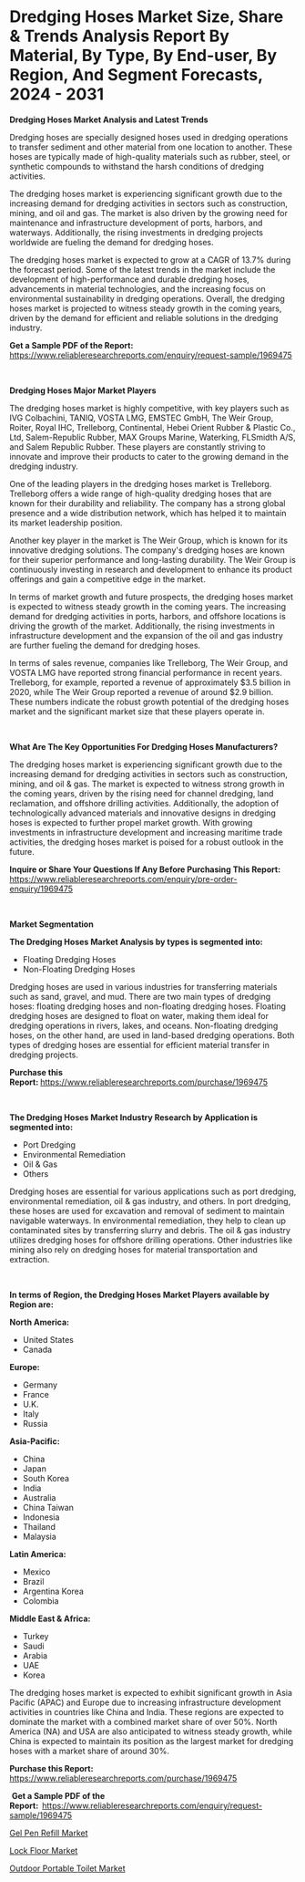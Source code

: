 <p><h1>Dredging Hoses Market Size, Share & Trends Analysis Report By Material, By Type, By End-user, By Region, And Segment Forecasts, 2024 - 2031</h1></p><p><strong>Dredging Hoses Market Analysis and Latest Trends</strong></p>
<p><p>Dredging hoses are specially designed hoses used in dredging operations to transfer sediment and other material from one location to another. These hoses are typically made of high-quality materials such as rubber, steel, or synthetic compounds to withstand the harsh conditions of dredging activities.</p><p>The dredging hoses market is experiencing significant growth due to the increasing demand for dredging activities in sectors such as construction, mining, and oil and gas. The market is also driven by the growing need for maintenance and infrastructure development of ports, harbors, and waterways. Additionally, the rising investments in dredging projects worldwide are fueling the demand for dredging hoses.</p><p>The dredging hoses market is expected to grow at a CAGR of 13.7% during the forecast period. Some of the latest trends in the market include the development of high-performance and durable dredging hoses, advancements in material technologies, and the increasing focus on environmental sustainability in dredging operations. Overall, the dredging hoses market is projected to witness steady growth in the coming years, driven by the demand for efficient and reliable solutions in the dredging industry.</p></p>
<p><strong>Get a Sample PDF of the Report:&nbsp;</strong> <a href="https://www.reliableresearchreports.com/enquiry/request-sample/1969475">https://www.reliableresearchreports.com/enquiry/request-sample/1969475</a></p>
<p>&nbsp;</p>
<p><strong>Dredging Hoses Major Market Players</strong></p>
<p><p>The dredging hoses market is highly competitive, with key players such as IVG Colbachini, TANIQ, VOSTA LMG, EMSTEC GmbH, The Weir Group, Roiter, Royal IHC, Trelleborg, Continental, Hebei Orient Rubber & Plastic Co., Ltd, Salem-Republic Rubber, MAX Groups Marine, Waterking, FLSmidth A/S, and Salem Republic Rubber. These players are constantly striving to innovate and improve their products to cater to the growing demand in the dredging industry.</p><p>One of the leading players in the dredging hoses market is Trelleborg. Trelleborg offers a wide range of high-quality dredging hoses that are known for their durability and reliability. The company has a strong global presence and a wide distribution network, which has helped it to maintain its market leadership position.</p><p>Another key player in the market is The Weir Group, which is known for its innovative dredging solutions. The company's dredging hoses are known for their superior performance and long-lasting durability. The Weir Group is continuously investing in research and development to enhance its product offerings and gain a competitive edge in the market.</p><p>In terms of market growth and future prospects, the dredging hoses market is expected to witness steady growth in the coming years. The increasing demand for dredging activities in ports, harbors, and offshore locations is driving the growth of the market. Additionally, the rising investments in infrastructure development and the expansion of the oil and gas industry are further fueling the demand for dredging hoses.</p><p>In terms of sales revenue, companies like Trelleborg, The Weir Group, and VOSTA LMG have reported strong financial performance in recent years. Trelleborg, for example, reported a revenue of approximately $3.5 billion in 2020, while The Weir Group reported a revenue of around $2.9 billion. These numbers indicate the robust growth potential of the dredging hoses market and the significant market size that these players operate in.</p></p>
<p>&nbsp;</p>
<p><strong>What Are The Key Opportunities For Dredging Hoses Manufacturers?</strong></p>
<p><p>The dredging hoses market is experiencing significant growth due to the increasing demand for dredging activities in sectors such as construction, mining, and oil & gas. The market is expected to witness strong growth in the coming years, driven by the rising need for channel dredging, land reclamation, and offshore drilling activities. Additionally, the adoption of technologically advanced materials and innovative designs in dredging hoses is expected to further propel market growth. With growing investments in infrastructure development and increasing maritime trade activities, the dredging hoses market is poised for a robust outlook in the future.</p></p>
<p><strong>Inquire or Share Your Questions If Any Before Purchasing This Report:</strong> <a href="https://www.reliableresearchreports.com/enquiry/pre-order-enquiry/1969475">https://www.reliableresearchreports.com/enquiry/pre-order-enquiry/1969475</a></p>
<p>&nbsp;</p>
<p><strong>Market Segmentation</strong></p>
<p><strong>The Dredging Hoses Market Analysis by types is segmented into:</strong></p>
<p><ul><li>Floating Dredging Hoses</li><li>Non-Floating Dredging Hoses</li></ul></p>
<p><p>Dredging hoses are used in various industries for transferring materials such as sand, gravel, and mud. There are two main types of dredging hoses: floating dredging hoses and non-floating dredging hoses. Floating dredging hoses are designed to float on water, making them ideal for dredging operations in rivers, lakes, and oceans. Non-floating dredging hoses, on the other hand, are used in land-based dredging operations. Both types of dredging hoses are essential for efficient material transfer in dredging projects.</p></p>
<p><strong>Purchase this Report:&nbsp;</strong><a href="https://www.reliableresearchreports.com/purchase/1969475">https://www.reliableresearchreports.com/purchase/1969475</a></p>
<p>&nbsp;</p>
<p><strong>The Dredging Hoses Market Industry Research by Application is segmented into:</strong></p>
<p><ul><li>Port Dredging</li><li>Environmental Remediation</li><li>Oil & Gas</li><li>Others</li></ul></p>
<p><p>Dredging hoses are essential for various applications such as port dredging, environmental remediation, oil & gas industry, and others. In port dredging, these hoses are used for excavation and removal of sediment to maintain navigable waterways. In environmental remediation, they help to clean up contaminated sites by transferring slurry and debris. The oil & gas industry utilizes dredging hoses for offshore drilling operations. Other industries like mining also rely on dredging hoses for material transportation and extraction.</p></p>
<p>&nbsp;</p>
<p><strong>In terms of Region, the Dredging Hoses Market Players available by Region are:</strong></p>
<p>
    <p> <strong> North America: </strong>
        <ul>
            <li>United States</li>
            <li>Canada</li>
        </ul>
        </p> 
    <p> <strong> Europe: </strong>
        <ul>
            <li>Germany</li>
            <li>France</li>
            <li>U.K.</li>
            <li>Italy</li>
            <li>Russia</li>
        </ul>
        </p> 
    <p> <strong> Asia-Pacific: </strong>
        <ul>
            <li>China</li>
            <li>Japan</li>
            <li>South Korea</li>
            <li>India</li>
            <li>Australia</li>
            <li>China Taiwan</li>
            <li>Indonesia</li>
            <li>Thailand</li>
            <li>Malaysia</li>
        </ul>
        </p> 
    <p> <strong> Latin America: </strong>
        <ul>
            <li>Mexico</li>
            <li>Brazil</li>
            <li>Argentina Korea</li>
            <li>Colombia</li>
        </ul>
        </p> 
    <p> <strong> Middle East & Africa: </strong>
        <ul>
            <li>Turkey</li>
            <li>Saudi</li>
            <li>Arabia</li>
            <li>UAE</li>
            <li>Korea</li>
        </ul>
    </p>
    </p>
<p><p>The dredging hoses market is expected to exhibit significant growth in Asia Pacific (APAC) and Europe due to increasing infrastructure development activities in countries like China and India. These regions are expected to dominate the market with a combined market share of over 50%. North America (NA) and USA are also anticipated to witness steady growth, while China is expected to maintain its position as the largest market for dredging hoses with a market share of around 30%.</p></p>
<p><strong>Purchase this Report: </strong><a href="https://www.reliableresearchreports.com/purchase/1969475">https://www.reliableresearchreports.com/purchase/1969475</a></p>
<p>&nbsp;<strong>Get a Sample PDF of the Report:&nbsp;&nbsp;</strong><a href="https://www.reliableresearchreports.com/enquiry/request-sample/1969475">https://www.reliableresearchreports.com/enquiry/request-sample/1969475</a></p>
<p><strong></strong></p>
<p><p><a href="https://github.com/peachesmcdowel1/Market-Research-Report-List-1/blob/main/gel-pen-refill-market.md">Gel Pen Refill Market</a></p><p><a href="https://github.com/redneck06/Market-Research-Report-List-2/blob/main/lock-floor-market.md">Lock Floor Market</a></p><p><a href="https://github.com/nicoletavirag/Market-Research-Report-List-2/blob/main/outdoor-portable-toilet-market.md">Outdoor Portable Toilet Market</a></p></p>